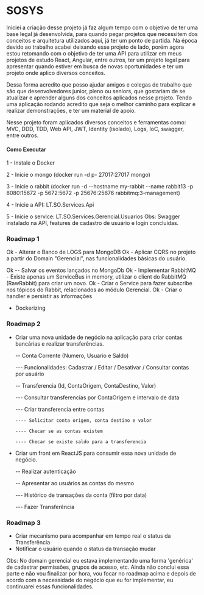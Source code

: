 # SOSYS

Iniciei a criação desse projeto já faz algum tempo com o objetivo de ter uma base legal já desenvolvida, para quando pegar projetos
que necessitem dos conceitos e arquitetura utilizados aqui, já ter um ponto de partida. Na época devido ao trabalho acabei
deixando esse projeto de lado, porém agora estou retomando com o objetivo de ter uma API para utilizar em meus projetos de estudo React, 
Angular, entre outros, ter um projeto legal para apresentar quando estiver em busca de novas oportunidades e ter um projeto onde
aplico diversos conceitos.

Dessa forma acredito que posso ajudar amigos e colegas de trabalho que são que desenvolvedores junior, pleno ou 
seniors, que gostariam de se atualizar e aprender alguns dos conceitos aplicados nesse projeto. Tendo uma aplicação rodando acredito que seja o melhor caminho para explicar e realizar demonstrações, e ter um material de apoio.

Nesse projeto foram aplicados diversos conceitos e ferramentas como: MVC, DDD, TDD, Web API, JWT, Identity (isolado), Logs, IoC, 
swagger, entre outros.

#### Como Executar
1 - Instale o Docker

2 - Inicie o mongo (docker run -d p- 27017:27017 mongo)

3 - Inicie o rabbit (docker run -d --hostname my-rabbit --name rabbit13 -p 8080:15672 -p 5672:5672 -p 25676:25676 rabbitmq:3-management)

4 - Inicie a API: LT.SO.Services.Api

5 - Inicie o service: LT.SO.Services.Gerencial.Usuarios
Obs: Swagger instalado na API, features de cadastro de usuário e login concluídas.

### Roadmap 1
Ok - Alterar o Banco de LOGS para MongoDB
Ok - Aplicar CQRS no projeto a partir do Domain "Gerencial", nas funcionalidades básicas do usuário.
  
  Ok -- Salvar os eventos lançados no MongoDb
Ok - Implementar RabbitMQ - Existe apenas um ServiceBus in memory, utilizar o client do RabbitMQ (RawRabbit) para criar um novo.
Ok - Criar o Service para fazer subscribe nos tópicos do Rabbit, relacionados ao módulo Gerencial.
Ok - Criar o handler e persistir as informações 
- Dockerizing

### Roadmap 2
- Criar uma nova unidade de negócio na aplicação para criar contas bancárias e realizar transferências.

  -- Conta Corrente (Numero, Usuario e Saldo)
  
    --- Funcionalidades: Cadastrar / Editar / Desativar / Consultar contas por usuário
    
  -- Transferencia (Id, ContaOrigem, ContaDestino, Valor)
  
    --- Consultar transferencias por ContaOrigem e intervalo de data
    
    --- Criar transferencia entre contas
    
      ---- Solicitar conta origem, conta destino e valor
      
      ---- Checar se as contas existem
      
      ---- Checar se existe saldo para a transferencia
      
- Criar um front em ReactJS para consumir essa nova unidade de negócio.

  -- Realizar autenticação
  
  -- Apresentar ao usuários as contas do mesmo
  
    --- Histórico de transações da conta (filtro por data)
    
    --- Fazer Transferência
    
### Roadmap 3
 - Criar mecanismo para acompanhar em tempo real o status da Transferência
 - Notificar o usuário quando o status da transação mudar

Obs: No domain gerencial eu estava implementando uma forma 'genérica' de cadastrar permissões, grupos de acesso, etc. Ainda não 
conclui essa parte e não vou finalizar por hora, vou focar no roadmap acima e depois de acordo com a necessidade do negócio que eu for
implementar, eu continuarei essas funcionalidades.
